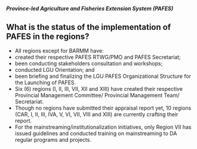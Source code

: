##### Province-led Agriculture and Fisheries Extension System (PAFES)

## What is the status of the implementation of PAFES in the regions?


 - All regions except for BARMM have: 
 - created their respective PAFES RTWG/PMO and PAFES Secretariat;
 - been conducting stakeholders consultation and workshops;
 - conducted LGU Orientation; and
 - been briefing and finalizing the LGU PAFES Organizational Structure for the Launching of PAFES. 
 - Six (6) regions (I, II, III, VII, XII and XIII) have created their respective Provincial Management Committee/ Provincial Management Team/ Secretariat. 
 - Though no regions have submitted their appraisal report yet, 10 regions (CAR, I, II, III, IVA, V, VI, VII, VIII and XIII) are currently crafting their report. 
 - For the mainstreaming/institutionalization initiatives, only Region VII has issued guidelines and conducted training on mainstreaming to DA regular programs and projects.
